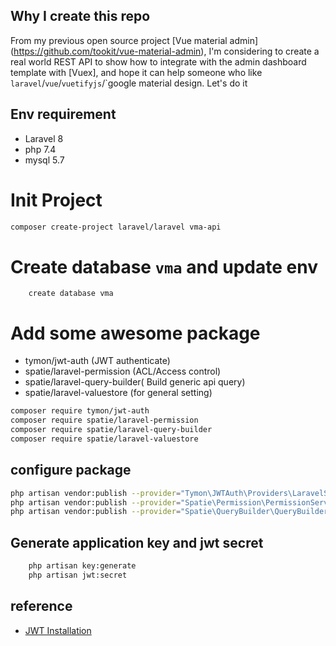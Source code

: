 ## Why I create this repo

From my previous open source project [Vue material admin] (https://github.com/tookit/vue-material-admin), I'm considering to create a real world REST API
to show how to integrate with the admin dashboard template with [Vuex], and hope it can help someone who like `laravel`/`vue`/`vuetifyjs`/`google material design. Let's do it

## Env requirement
- Laravel 8
- php 7.4
- mysql 5.7


# Init Project

``` bash
composer create-project laravel/laravel vma-api

```

# Create database `vma` and update env
```
    create database vma
```

# Add some awesome package 

- tymon/jwt-auth (JWT authenticate)
- spatie/laravel-permission (ACL/Access control)
- spatie/laravel-query-builder( Build generic api query)
- spatie/laravel-valuestore (for general setting)

``` bash
composer require tymon/jwt-auth
composer require spatie/laravel-permission
composer require spatie/laravel-query-builder
composer require spatie/laravel-valuestore

```

## configure package

```bash
php artisan vendor:publish --provider="Tymon\JWTAuth\Providers\LaravelServiceProvider"
php artisan vendor:publish --provider="Spatie\Permission\PermissionServiceProvider"
php artisan vendor:publish --provider="Spatie\QueryBuilder\QueryBuilderServiceProvider"

```

## Generate application key and jwt secret

```bash
    php artisan key:generate
    php artisan jwt:secret
```

## reference

- [JWT Installation](https://jwt-auth.readthedocs.io/en/develop/laravel-installation/)
